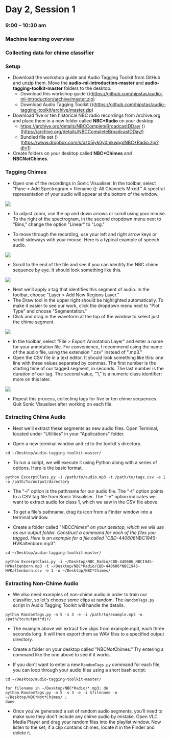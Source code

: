 # Day 2, Session 1
### 9:00 – 10:30 am

### Machine learning overview


### Collecting data for chime classifier

### Setup

- Download the workshop guide and Audio Tagging Toolkit from GitHub and unzip them. Move the **audio-ml-introduction-master** and **audio-tagging-toolkit-master** folders to the desktop.
  - Download this workshop guide ()(https://github.com/hipstas/audio-ml-introduction/archive/master.zip)
  - Download Audio Tagging Toolkit ()(https://github.com/hipstas/audio-tagging-toolkit/archive/master.zip)
- Download five or ten historical NBC radio recordings from Archive.org and place them in a new folder called **NBC*Radio** on your desktop.
  - https://archive.org/details/NBCCompleteBroadcastDDay/ ()(https://archive.org/details/NBCCompleteBroadcastDDay/)
  - Bundled file set ()(https://www.dropbox.com/s/xz05iyk0y0mkwpg/NBC*Radio.zip?dl=1)
- Create folders on your desktop called **NBC*Chimes** and **NBC*Not*Chimes**.

### Tagging Chimes

- Open one of the recordings in Sonic Visualiser. In the toolbar, select "Pane > Add Spectrogram > filename (): All Channels Mixed." A spectral representation of your audio will appear at the bottom of the window.

![](img/img01.png)

- To adjust zoom, use the up and down arrows or scroll using your mouse. To the right of the spectrogram, in the second dropdown menu next to "Bins," change the option "Linear" to "Log."

- To move through the recording, use your left and right arrow keys or scroll sideways with your mouse. Here is a typical example of speech audio.

![](img/img02.png)

- Scroll to the end of the file and see if you can identify the NBC chime sequence by eye. It should look something like this.

![](img/img03.png)

- Next we'll apply a tag that identifies this segment of audio. In the toolbar, choose "Layer > Add New Regions Layer."
- The Draw tool in the upper right should be highlighted automatically. To make it easier to see our work, click the dropdown menu next to "Plot Type" and choose "Segmentation."
- Click and drag in the waveform at the top of the window to select just the chime segment.

![](img/img04.png)

- In the toolbar, select "File > Export Annotation Layer" and enter a name for your annotation file. For convenience, I recommend using the name of the audio file, using the extension ".csv" instead of ".mp3."
- Open the CSV file in a text editor. It should look something like this: one line with three values separated by commas. The first number is the starting time of our tagged segment, in seconds. The last number is the duration of our tag. The second value, "1," is a numeric class identifier; more on this later.

![](img/img05.png)

- Repeat this process, collecting tags for five or ten chime sequences. Quit Sonic Visualiser after working on each file.


### Extracting Chime Audio

- Next we'll extract these segments as new audio files. Open Terminal, located under "Utilities" in your "Applications" folder.

- Open a new terminal window and `cd` to the toolkit's directory.

```
cd ~/Desktop/audio-tagging-toolkit-master/
```

- To run a script, we will execute it using Python along with a series of options. Here is the basic format.

```
python ExcerptClass.py -i /path/to/audio.mp3 -t /path/to/tags.csv -e 1 -o /path/to/output/directory
```

- The "-i" option is the pathname for our audio file. The "-t" option points to a CSV tag file from Sonic Visualiser. The "-e" option indicates we want to extract audio for class 1, which we saw in the CSV file above.

- To get a file's pathname, drag its icon from a Finder window into a terminal window.

- Create a folder called "NBC*Chimes" on your desktop, which we will use as our output folder. Construct a command for each of the files you tagged. Here is an example for a file called "CBD-440606*NBC1945-HVKaltenborn.mp3":

```
cd ~/Desktop/audio-tagging-toolkit-master/

python ExcerptClass.py -i ~/Desktop/NBC_Radio/CBD-440606_NBC1945-HVKaltenborn.mp3 -t ~/Desktop/NBC*Radio/CBD-440606*NBC1945-HVKaltenborn.csv -e 1 -o ~/Desktop/NBC*Chimes/
```


### Extracting Non-Chime Audio

- We also need examples of non-chime audio in order to train our classifier, so let's choose some clips at random. The `RandomTags.py` script in Audio Tagging Toolkit will handle the details.

```
python RandomTags.py -n 5 -s 3 -e -i /path/to/example.mp3 -o /path/to/output*dir/
```
- The example above will extract five clips from example.mp3, each three seconds long. It will then export them as WAV files to a specified output directory.

- Create a folder on your desktop called "NBC*Not*Chimes." Try entering a command like the one above to see if it works.

- If you don't want to enter a new `RandomTags.py` command for each file, you can loop through your audio files using a short bash script:

```
cd ~/Desktop/audio-tagging-toolkit-master/

for filename in ~/Desktop/NBC*Radio/*.mp3; do
python RandomTags.py -n 5 -s 3 -e -i $filename -o ~/Desktop/NBC*Not*Chimes/ ;
done
```

- Once you've generated a set of random audio segments, you'll need to make sure they don't include any chime audio by mistake. Open VLC Media Player and drag your random files into the playlist window. Now listen to the set; if a clip contains chimes, locate it in the Finder and delete it.
